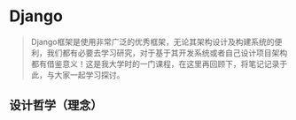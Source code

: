 # Django
> Django框架是使用非常广泛的优秀框架，无论其架构设计及构建系统的便利，我们都有必要去学习研究，对于基于其开发系统或者自己设计项目架构都有借鉴意义！这是我大学时的一门课程，在这里再回顾下，将笔记记录于此，与大家一起学习探讨。
## 设计哲学（理念）

